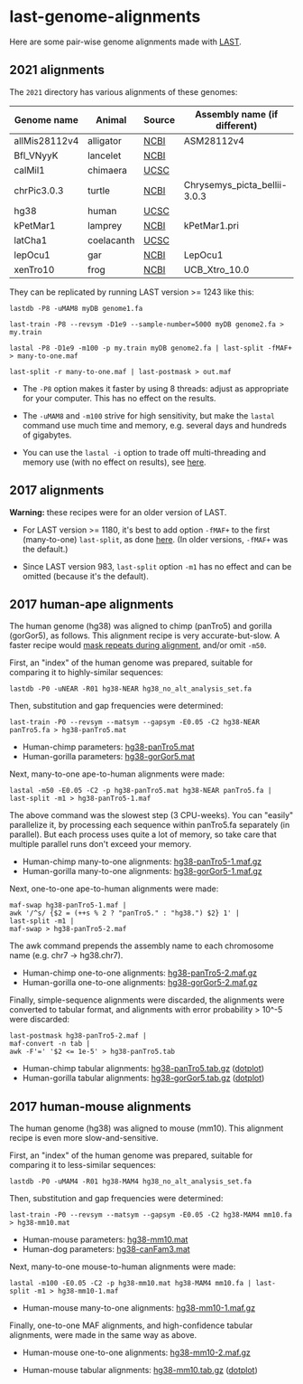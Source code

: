 # last-genome-alignments

Here are some pair-wise genome alignments made with
[LAST](https://gitlab.com/mcfrith/last).

## 2021 alignments

The `2021` directory has various alignments of these genomes:

| Genome name   | Animal     | Source   | Assembly name (if different) |
|---------------|------------|----------|------------------------------|
| allMis28112v4 | alligator  | [NCBI][] | ASM28112v4                   |
| Bfl_VNyyK     | lancelet   | [NCBI][] |                              |
| calMil1       | chimaera   | [UCSC][] |                              |
| chrPic3.0.3   | turtle     | [NCBI][] | Chrysemys_picta_bellii-3.0.3 |
| hg38          | human      | [UCSC][] |                              |
| kPetMar1      | lamprey    | [NCBI][] | kPetMar1.pri                 |
| latCha1       | coelacanth | [UCSC][] |                              |
| lepOcu1       | gar        | [NCBI][] | LepOcu1                      |
| xenTro10      | frog       | [NCBI][] | UCB_Xtro_10.0                |

They can be replicated by running LAST version >= 1243 like this:

    lastdb -P8 -uMAM8 myDB genome1.fa

    last-train -P8 --revsym -D1e9 --sample-number=5000 myDB genome2.fa > my.train

    lastal -P8 -D1e9 -m100 -p my.train myDB genome2.fa | last-split -fMAF+ > many-to-one.maf

    last-split -r many-to-one.maf | last-postmask > out.maf

* The `-P8` option makes it faster by using 8 threads: adjust as
  appropriate for your computer.  This has no effect on the results.

* The `-uMAM8` and `-m100` strive for high sensitivity, but make the
  `lastal` command use much time and memory, e.g. several days and
  hundreds of gigabytes.

* You can use the `lastal -i` option to trade off multi-threading and
  memory use (with no effect on results), see
  [here](https://gitlab.com/mcfrith/last/-/blob/main/doc/last-parallel.rst).

## 2017 alignments

**Warning:** these recipes were for an older version of LAST.

* For LAST version >= 1180, it's best to add option `-fMAF+` to the
  first (many-to-one) `last-split`, as done
  [here](https://gitlab.com/mcfrith/last/-/blob/main/doc/last-cookbook.rst).
  (In older versions, `-fMAF+` was the default.)

* Since LAST version 983, `last-split` option `-m1` has no effect and
  can be omitted (because it's the default).

## 2017 human-ape alignments

The human genome (hg38) was aligned to chimp (panTro5) and gorilla
(gorGor5), as follows.  This alignment recipe is very
accurate-but-slow.  A faster recipe would [mask repeats during
alignment](https://github.com/mcfrith/last-rna/blob/master/last-long-reads.md),
and/or omit `-m50`.

First, an "index" of the human genome was prepared, suitable for
comparing it to highly-similar sequences:

    lastdb -P0 -uNEAR -R01 hg38-NEAR hg38_no_alt_analysis_set.fa

Then, substitution and gap frequencies were determined:

    last-train -P0 --revsym --matsym --gapsym -E0.05 -C2 hg38-NEAR panTro5.fa > hg38-panTro5.mat

* Human-chimp parameters:
  [hg38-panTro5.mat](https://drive.google.com/open?id=0Bw_yRzJW8ZA_MDNYR0ptQkYyZGc)
* Human-gorilla parameters:
  [hg38-gorGor5.mat](https://drive.google.com/open?id=0Bw_yRzJW8ZA_Q3pIOTlVVjZ3bzA)

Next, many-to-one ape-to-human alignments were made:

    lastal -m50 -E0.05 -C2 -p hg38-panTro5.mat hg38-NEAR panTro5.fa | last-split -m1 > hg38-panTro5-1.maf

The above command was the slowest step (3 CPU-weeks).  You can
"easily" parallelize it, by processing each sequence within panTro5.fa
separately (in parallel).  But each process uses quite a lot of
memory, so take care that multiple parallel runs don't exceed your
memory.

* Human-chimp many-to-one alignments:
  [hg38-panTro5-1.maf.gz](https://drive.google.com/open?id=0Bw_yRzJW8ZA_dGNiOTBzU1NTcE0)
* Human-gorilla many-to-one alignments:
  [hg38-gorGor5-1.maf.gz](https://drive.google.com/open?id=0Bw_yRzJW8ZA_SVNabUhiZmJiamM)

Next, one-to-one ape-to-human alignments were made:

    maf-swap hg38-panTro5-1.maf |
    awk '/^s/ {$2 = (++s % 2 ? "panTro5." : "hg38.") $2} 1' |
    last-split -m1 |
    maf-swap > hg38-panTro5-2.maf

The awk command prepends the assembly name to each chromosome name
(e.g. chr7 -> hg38.chr7).

* Human-chimp one-to-one alignments:
  [hg38-panTro5-2.maf.gz](https://drive.google.com/open?id=0Bw_yRzJW8ZA_aGNZWUdBLUFLNWs)
* Human-gorilla one-to-one alignments:
  [hg38-gorGor5-2.maf.gz](https://drive.google.com/open?id=0Bw_yRzJW8ZA_VXVIdk8ycm5GZFk)

Finally, simple-sequence alignments were discarded, the alignments
were converted to tabular format, and alignments with error
probability > 10^-5 were discarded:

    last-postmask hg38-panTro5-2.maf |
    maf-convert -n tab |
    awk -F'=' '$2 <= 1e-5' > hg38-panTro5.tab

* Human-chimp tabular alignments:
  [hg38-panTro5.tab.gz](https://drive.google.com/open?id=0Bw_yRzJW8ZA_bEFySHpLQ1BiMnc)
  ([dotplot](https://drive.google.com/open?id=0Bw_yRzJW8ZA_Z21ZbGpXelo3Z0E))
* Human-gorilla tabular alignments:
  [hg38-gorGor5.tab.gz](https://drive.google.com/open?id=0Bw_yRzJW8ZA_V0Z2RkhncEZINzQ)
  ([dotplot](https://drive.google.com/open?id=0Bw_yRzJW8ZA_eVU2a1RHM1VIdUE))

## 2017 human-mouse alignments

The human genome (hg38) was aligned to mouse (mm10).  This alignment
recipe is even more slow-and-sensitive.

First, an "index" of the human genome was prepared, suitable for
comparing it to less-similar sequences:

    lastdb -P0 -uMAM4 -R01 hg38-MAM4 hg38_no_alt_analysis_set.fa

Then, substitution and gap frequencies were determined:

    last-train -P0 --revsym --matsym --gapsym -E0.05 -C2 hg38-MAM4 mm10.fa > hg38-mm10.mat

* Human-mouse parameters:
  [hg38-mm10.mat](https://drive.google.com/open?id=0Bw_yRzJW8ZA_WUxrcVZRSlZoWW8)
* Human-dog parameters:
  [hg38-canFam3.mat](https://drive.google.com/open?id=0Bw_yRzJW8ZA_eG9TOEtMbWswVkU)

Next, many-to-one mouse-to-human alignments were made:

    lastal -m100 -E0.05 -C2 -p hg38-mm10.mat hg38-MAM4 mm10.fa | last-split -m1 > hg38-mm10-1.maf

* Human-mouse many-to-one alignments:
  [hg38-mm10-1.maf.gz](https://drive.google.com/open?id=0Bw_yRzJW8ZA_bjRQVllSbmNVdHM)

Finally, one-to-one MAF alignments, and high-confidence tabular
alignments, were made in the same way as above.

* Human-mouse one-to-one alignments:
  [hg38-mm10-2.maf.gz](https://drive.google.com/open?id=0Bw_yRzJW8ZA_ZVlna0lveGJKSmc)

* Human-mouse tabular alignments:
  [hg38-mm10.tab.gz](https://drive.google.com/open?id=0Bw_yRzJW8ZA_V0RnVlk5NGtlR00)
  ([dotplot](https://drive.google.com/open?id=0Bw_yRzJW8ZA_NmJWRF90Rm1wVm8))

[NCBI]: https://www.ncbi.nlm.nih.gov/genome
[UCSC]: https://genome.ucsc.edu/
